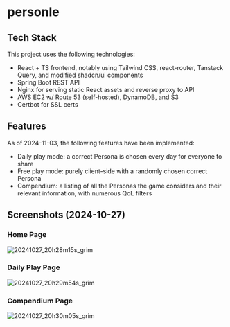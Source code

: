 # personle

## Tech Stack

This project uses the following technologies:
- React + TS frontend, notably using Tailwind CSS, react-router, Tanstack Query, and modified shadcn/ui components
- Spring Boot REST API
- Nginx for serving static React assets and reverse proxy to API
- AWS EC2 w/ Route 53 (self-hosted), DynamoDB, and S3
- Certbot for SSL certs

## Features

As of 2024-11-03, the following features have been implemented:
- Daily play mode: a correct Persona is chosen every day for everyone to share
- Free play mode: purely client-side with a randomly chosen correct Persona
- Compendium: a listing of all the Personas the game considers and their relevant information, with numerous QoL filters

## Screenshots (2024-10-27)
### Home Page
![20241027_20h28m15s_grim](https://github.com/user-attachments/assets/4cafc446-47b8-458d-abef-26688680711f)

### Daily Play Page
![20241027_20h29m54s_grim](https://github.com/user-attachments/assets/3dd44c48-7740-4bac-93dc-0a8ee44d38b1)

### Compendium Page
![20241027_20h30m05s_grim](https://github.com/user-attachments/assets/aeaaa151-baf2-4271-87be-a969a4a1057d)
